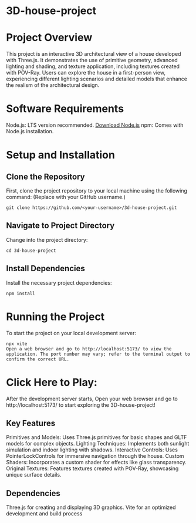 # 3D-house-project
# Project Overview
 This project is an interactive 3D architectural view of a house developed with Three.js. It demonstrates the use of primitive geometry, advanced lighting and shading, and texture application, including textures created with POV-Ray. Users can explore the house in a first-person view, experiencing different lighting scenarios and detailed models that enhance the realism of the architectural design.

# Software Requirements
Node.js: LTS version recommended. [Download Node.js](https://nodejs.org/en/download)
npm: Comes with Node.js installation.

# Setup and Installation

## Clone the Repository

First, clone the project repository to your local machine using the following command: (Replace <your-username> with your GitHub username.)
    
    git clone https://github.com/<your-username>/3d-house-project.git
    

## Navigate to Project Directory

Change into the project directory:

    cd 3d-house-project

## Install Dependencies

Install the necessary project dependencies:
   
    npm install

# Running the Project

To start the project on your local development server:

    npx vite
    Open a web browser and go to http://localhost:5173/ to view the application. The port number may vary; refer to the terminal output to confirm the correct URL.

# Click Here to Play: 

After the development server starts, Open your web browser and go to http://localhost:5173/ to start exploring the 3D-house-project!

## Key Features
Primitives and Models: Uses Three.js primitives for basic shapes and GLTF models for complex objects.
Lighting Techniques: Implements both sunlight simulation and indoor lighting with shadows.
Interactive Controls: Uses PointerLockControls for immersive navigation through the house.
Custom Shaders: Incorporates a custom shader for effects like glass transparency.
Original Textures: Features textures created with POV-Ray, showcasing unique surface details.

## Dependencies
Three.js for creating and displaying 3D graphics.
Vite for an optimized development and build process
